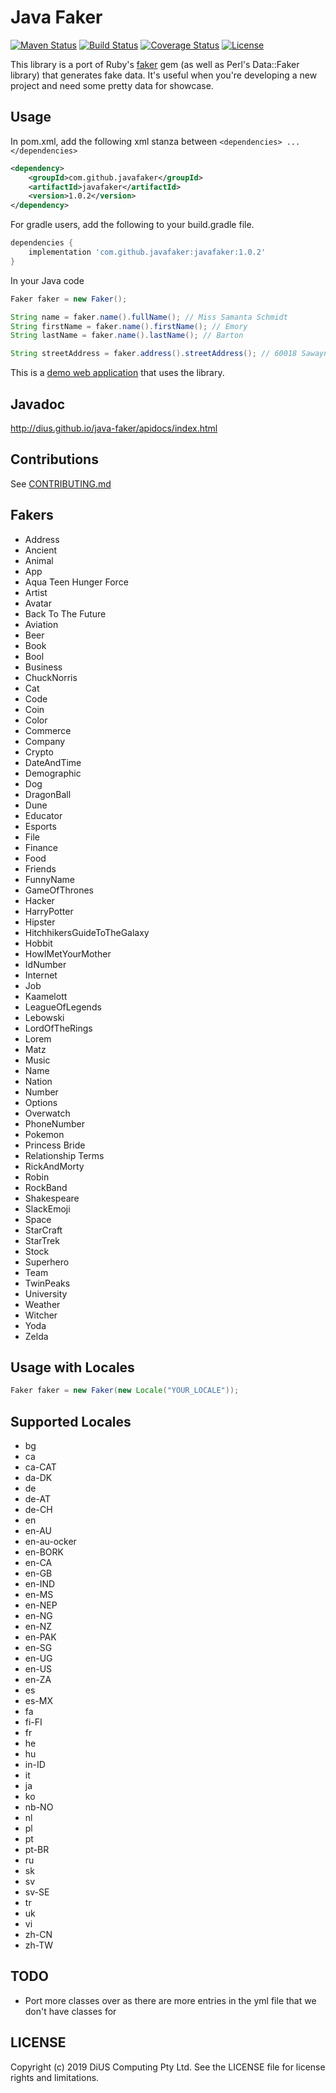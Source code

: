 Java Faker
==========

[![Maven Status](https://maven-badges.herokuapp.com/maven-central/com.github.javafaker/javafaker/badge.svg?style=flat)](http://mvnrepository.com/artifact/com.github.javafaker/javafaker)
[![Build Status](https://travis-ci.org/DiUS/java-faker.svg?branch=master)](https://travis-ci.org/DiUS/java-faker)
[![Coverage Status](https://coveralls.io/repos/DiUS/java-faker/badge.svg)](https://coveralls.io/r/DiUS/java-faker)
[![License](http://img.shields.io/:license-apache-brightgreen.svg)](http://www.apache.org/licenses/LICENSE-2.0.html)

This library is a port of Ruby's [faker](https://github.com/stympy/faker) gem (as well as Perl's Data::Faker library) that generates fake data.
It's useful when you're developing a new project and need some pretty data for showcase.

Usage
-----
In pom.xml, add the following xml stanza between `<dependencies> ... </dependencies>`

```xml
<dependency>
    <groupId>com.github.javafaker</groupId>
    <artifactId>javafaker</artifactId>
    <version>1.0.2</version>
</dependency>
```

For gradle users, add the following to your build.gradle file.

```groovy
dependencies {
    implementation 'com.github.javafaker:javafaker:1.0.2'
}

```

In your Java code

```java
Faker faker = new Faker();

String name = faker.name().fullName(); // Miss Samanta Schmidt
String firstName = faker.name().firstName(); // Emory
String lastName = faker.name().lastName(); // Barton

String streetAddress = faker.address().streetAddress(); // 60018 Sawayn Brooks Suite 449
```

This is a [demo web application](https://java-faker.herokuapp.com/) that uses the library.

Javadoc
-----
http://dius.github.io/java-faker/apidocs/index.html


Contributions
-------------
See [CONTRIBUTING.md](https://github.com/DiUS/java-faker/blob/master/CONTRIBUTING.md)


Fakers
-----
* Address
* Ancient
* Animal
* App
* Aqua Teen Hunger Force
* Artist
* Avatar
* Back To The Future
* Aviation
* Beer
* Book
* Bool
* Business
* ChuckNorris
* Cat
* Code
* Coin
* Color
* Commerce
* Company
* Crypto
* DateAndTime
* Demographic
* Dog
* DragonBall
* Dune
* Educator
* Esports
* File
* Finance
* Food
* Friends
* FunnyName
* GameOfThrones
* Hacker
* HarryPotter
* Hipster
* HitchhikersGuideToTheGalaxy
* Hobbit
* HowIMetYourMother
* IdNumber
* Internet
* Job
* Kaamelott
* LeagueOfLegends
* Lebowski
* LordOfTheRings
* Lorem
* Matz
* Music
* Name
* Nation
* Number
* Options
* Overwatch
* PhoneNumber
* Pokemon
* Princess Bride
* Relationship Terms
* RickAndMorty
* Robin
* RockBand
* Shakespeare
* SlackEmoji
* Space
* StarCraft
* StarTrek
* Stock
* Superhero
* Team
* TwinPeaks
* University
* Weather
* Witcher
* Yoda
* Zelda

Usage with Locales
-----

```java
Faker faker = new Faker(new Locale("YOUR_LOCALE"));
```

Supported Locales
-----
* bg
* ca
* ca-CAT
* da-DK
* de
* de-AT
* de-CH
* en
* en-AU
* en-au-ocker
* en-BORK
* en-CA
* en-GB
* en-IND
* en-MS
* en-NEP
* en-NG
* en-NZ
* en-PAK
* en-SG
* en-UG
* en-US
* en-ZA
* es
* es-MX
* fa
* fi-FI
* fr
* he
* hu
* in-ID
* it
* ja
* ko
* nb-NO
* nl
* pl
* pt
* pt-BR
* ru
* sk
* sv
* sv-SE
* tr
* uk
* vi
* zh-CN
* zh-TW

TODO
----
- Port more classes over as there are more entries in the yml file that we don't have classes for

LICENSE
-------
Copyright (c) 2019 DiUS Computing Pty Ltd. See the LICENSE file for license rights and limitations.
